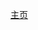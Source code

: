 [主页](https://reevessunset.github.io/blog/#/)
<!-- [主页](https://reevessunset.github.io/blog/#/)
[主页](https://reevessunset.github.io/blog/#/)
[主页](https://reevessunset.github.io/blog/#/)
[主页](https://reevessunset.github.io/blog/#/) -->